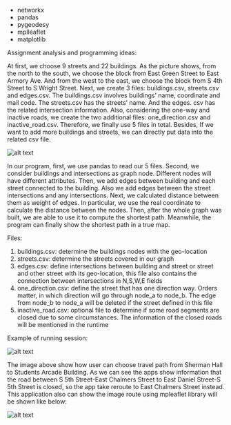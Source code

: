 - networkx
- pandas
- pygeodesy
- mplleaflet
- matplotlib 

Assignment analysis and programming ideas:

At first, we choose 9 streets and 22 buildings. As the picture shows, from the north to the south, we choose the block from East Green Street to East Armory Ave. And from the west to the east, we choose the block from S 4th Street to S Wright Street. Next, we create 3 files: buildings.csv, streets.csv and edges.csv. The buildings.csv involves buildings’ name, coordinate and mail code. The streets.csv has the streets’ name. And the edges. csv has the related intersection information. Also, considering the one-way and inactive roads, we create the two additional files: one_direction.csv and inactive_road.csv. Therefore, we finally use 5 files in total. Besides, If we want to add more buildings and streets, we can directly put data into the related csv file.

![alt text](./images/Selected%20Block.PNG "selected block")

In our program, first, we use pandas to read our 5 files. Second, we consider buildings and intersections as graph node. Different nodes will have different attributes. Then, we add edges between building and each street connected to the building. Also we add edges between the street intersections and any intersections. Next, we calculated distance between them as weight of edges. In particular, we use the real coordinate to calculate the distance between the nodes. Then, after the whole graph was built, we are able to use it to compute the shortest path. Meanwhile, the program can finally show the shortest path in a true map. 

Files:
1. buildings.csv: determine the buildings nodes with the geo-location
2. streets.csv: determine the streets covered in our graph
3. edges.csv: define intersections between building and street or street and other street with its geo-location, this file also contains the connection between intersections in N,S,W,E fields
4. one_direction.csv: define the street that has one direction way. Orders matter, in which direction will go through node_a to node_b. The edge from node_b to node_a will be deleted if the street defined in this file
5. inactive_road.csv: optional file to determine if some road segments are closed due to some circumstances. The information of the closed roads will be mentioned in the runtime

Example of running session:

![alt text](./images/travel_string.png "travel path")

The image above show how user can choose travel path from Sherman Hall to Students Arcade Building. As we can see the apps show information that the road between S 5th Street-East Chalmers Street to East Daniel Street-S 5th Street is closed, so the app take reroute to East Chalmers Street instead. This application also can show the image route using mpleaflet library will be shown like below:

![alt text](./images/sherman_to_arcade.png "travel map")
